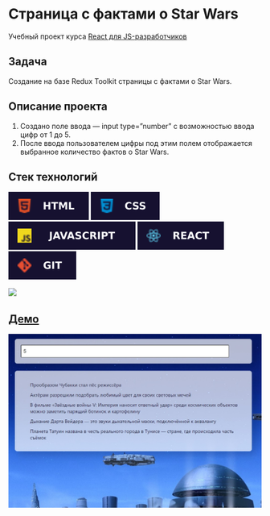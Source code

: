# Страница с фактами о Star Wars

Учебный проект курса [React для JS-разработчиков](https://netology.ru/programs/react)

## **Задача**

Создание на базе Redux Toolkit страницы с фактами о Star Wars.

## **Описание проекта**

1. Создано поле ввода — input type=”number” с возможностью ввода цифр от 1 до 5.
2. После ввода пользователем цифры под этим полем отображается выбранное количество фактов о Star Wars.
## **Стек технологий**
![HTML](./public/images/html.svg)
![CSS](./public/images/css.svg)
![JS](./public/images/js.svg)
![REACT](./public/images/react.svg)
![GIT](./public/images/git.svg)

<img src="https://img.shields.io/badge/REDUX-161130?style=for-the-badge&logo=redux&logoColor=6f42b4"/>

## [**Демо**](https://star-wars-ruby-pi.vercel.app/)
![demo](./public/images/demo.jpg)